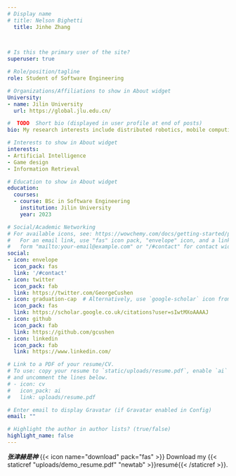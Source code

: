 ```yaml
---
# Display name
# title: Nelson Bighetti
  title: Jinhe Zhang
 


# Is this the primary user of the site?
superuser: true

# Role/position/tagline
role: Student of Software Engineering

# Organizations/Affiliations to show in About widget
University:
- name: Jilin University
  url: https://global.jlu.edu.cn/

#  TODO  Short bio (displayed in user profile at end of posts)
bio: My research interests include distributed robotics, mobile computing and programmable matter.

# Interests to show in About widget
interests:
- Artificial Intelligence
- Game design
- Information Retrieval

# Education to show in About widget
education:
  courses:
  - course: BSc in Software Engineering
    institution: Jilin University
    year: 2023

# Social/Academic Networking
# For available icons, see: https://wowchemy.com/docs/getting-started/page-builder/#icons
#   For an email link, use "fas" icon pack, "envelope" icon, and a link in the
#   form "mailto:your-email@example.com" or "/#contact" for contact widget.
social:
- icon: envelope
  icon_pack: fas
  link: '/#contact'
- icon: twitter
  icon_pack: fab
  link: https://twitter.com/GeorgeCushen
- icon: graduation-cap  # Alternatively, use `google-scholar` icon from `ai` icon pack
  icon_pack: fas
  link: https://scholar.google.co.uk/citations?user=sIwtMXoAAAAJ
- icon: github
  icon_pack: fab
  link: https://github.com/gcushen
- icon: linkedin
  icon_pack: fab
  link: https://www.linkedin.com/

# Link to a PDF of your resume/CV.
# To use: copy your resume to `static/uploads/resume.pdf`, enable `ai` icons in `params.toml`, 
# and uncomment the lines below.
# - icon: cv
#   icon_pack: ai
#   link: uploads/resume.pdf

# Enter email to display Gravatar (if Gravatar enabled in Config)
email: ""

# Highlight the author in author lists? (true/false)
highlight_name: false
---
```


***张津赫是神***
{{< icon name="download" pack="fas" >}} Download my {{< staticref "uploads/demo_resume.pdf" "newtab" >}}resumé{{< /staticref >}}.
